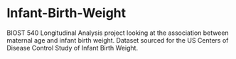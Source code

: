 # Infant-Birth-Weight
BIOST 540 Longitudinal Analysis project looking at the association between maternal age and infant birth weight. Dataset sourced for the US Centers of Disease Control Study of Infant Birth Weight.
